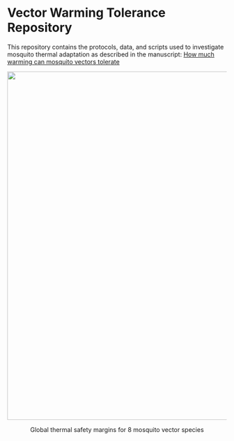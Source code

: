 # Vector Warming Tolerance Repository
 
This repository contains the protocols, data, and scripts used to investigate mosquito thermal adaptation as described in the manuscript: 
[How much warming can mosquito vectors tolerate](https://www.biorxiv.org/content/biorxiv/early/2024/01/04/2024.01.03.574109.full.pdf)

<p align="center">
  <img width="800"
    src="https://github.com/lcouper/VectorWarmingTolerance/assets/10873177/840ce330-7d6a-450c-8a4b-7b0b10a6610d">
  </p>    
<p align="center"> 
Global thermal safety margins for 8 mosquito vector species

